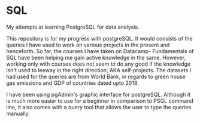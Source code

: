 # SQL
My attempts at learning PostgreSQL for data analysis. 

This repository is for my progress with postgreSQL. It would consists of the queries I have used to work on various projects in the present and henceforth. 
So far, the courses I have taken on Datacamp- Fundamentals of SQL have been helping me gain active knowledge in the same. However, working only with courses does not seem to do any good if the knowledge isn't used to leeway in the right direction; AKA self-projects.
The datasets I had used for the queries are from World Bank, in regards to green house gas emissions and GDP of countries dated upto 2018. 


I have been using pgAdmin's graphic interface for postgreSQL. Although it is much more easier to use for a beginner in comparison to PSQL command line, it also comes with a query tool that allows the user to type the queries manually. 
